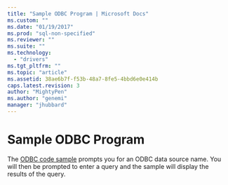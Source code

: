 ```yaml
---
title: "Sample ODBC Program | Microsoft Docs"
ms.custom: ""
ms.date: "01/19/2017"
ms.prod: "sql-non-specified"
ms.reviewer: ""
ms.suite: ""
ms.technology: 
  - "drivers"
ms.tgt_pltfrm: ""
ms.topic: "article"
ms.assetid: 38ae6b7f-f53b-48a7-8fe5-4bbd6e0e414b
caps.latest.revision: 3
author: "MightyPen"
ms.author: "genemi"
manager: "jhubbard"
---
```

# Sample ODBC Program
The [ODBC code sample](http://go.microsoft.com/fwlink/?LinkId=244831) prompts you for an ODBC data source name.  You will then be prompted to enter a query and the sample will display the results of the query.